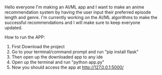 Hello everyone I'm making an AI/ML app and I want to make an anime recommendation system by having the user input their preferred episode length and genre.
I'm currently working on the AI/ML algorithms to make the successful recommendations and I will make sure to keep everyone updated.

How to run the APP:

1. First Download the project
2. Go to your terminal/command prompt and run "pip install flask"
3. Then open up the downloaded app to any ide
4. Open up the terminal and run "python app.py"
5. Now you should access the app at http://127.0.0.1:5000/
